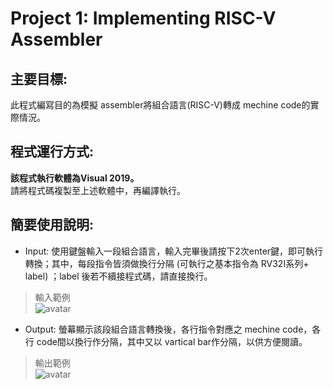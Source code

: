 # Project 1: Implementing RISC-V Assembler  
## 主要目標:  
此程式編寫目的為模擬 assembler將組合語言(RISC-V)轉成 mechine code的實際情況。  

## 程式運行方式:    

**該程式執行軟體為Visual 2019。**   
請將程式碼複製至上述軟體中，再編譯執行。  

## 簡要使用說明:  
- Input: 使用鍵盤輸入一段組合語言，輸入完畢後請按下2次enter鍵，即可執行轉換；其中，每段指令皆須做換行分隔 (可執行之基本指令為 RV32I系列+ label) ；label 後若不續接程式碼，請直接換行。   
> 輸入範例  
![avatar](https://upload.cc/i1/2020/05/21/xAVMCU.jpg)    

- Output: 螢幕顯示該段組合語言轉換後，各行指令對應之 mechine code，各行 code間以換行作分隔，其中又以 vartical bar作分隔，以供方便閱讀。   
> 輸出範例   
![avatar](https://upload.cc/i1/2020/05/21/oRfuqL.jpg)   

